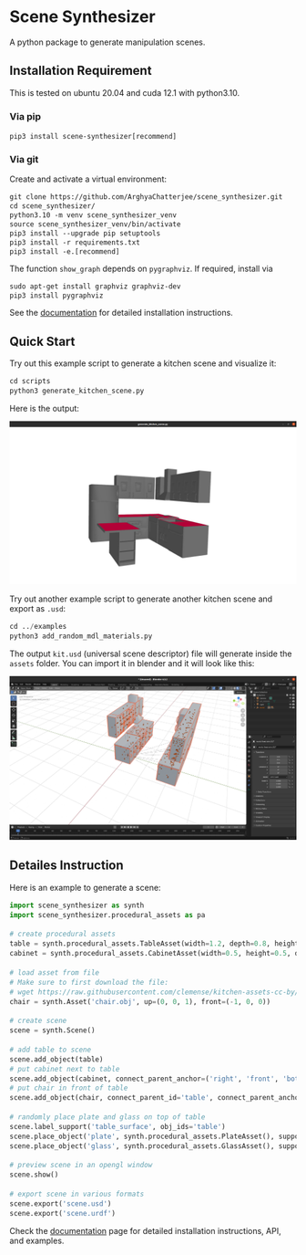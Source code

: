 # Scene Synthesizer

A python package to generate manipulation scenes.

## Installation Requirement

This is tested on ubuntu 20.04 and cuda 12.1 with python3.10. 

### Via pip
```
pip3 install scene-synthesizer[recommend]
```

### Via git
Create and activate a virtual environment:
```
git clone https://github.com/ArghyaChatterjee/scene_synthesizer.git
cd scene_synthesizer/
python3.10 -m venv scene_synthesizer_venv
source scene_synthesizer_venv/bin/activate
pip3 install --upgrade pip setuptools
pip3 install -r requirements.txt
pip3 install -e.[recommend]
```
The function `show_graph` depends on `pygraphviz`. If required, install via
```
sudo apt-get install graphviz graphviz-dev
pip3 install pygraphviz
```
See the [documentation](https://scene-synthesizer.github.io/getting_started/install.html) for detailed installation instructions.

## Quick Start
Try out this example script to generate a kitchen scene and visualize it:
```python
cd scripts
python3 generate_kitchen_scene.py
```
Here is the output:

<p align="center">
    <img src="media/generate_kitchen_scene.png", width="800">
</p>

Try out another example script to generate another kitchen scene and export as `.usd`:
```python
cd ../examples
python3 add_random_mdl_materials.py
```
The output `kit.usd` (universal scene descriptor) file will generate inside the `assets` folder. You can import it in blender and it will look like this:

<p align="center">
    <img src="media/kit_usd.png", width="800">
</p>

## Detailes Instruction
Here is an example to generate a scene:
```python
import scene_synthesizer as synth
import scene_synthesizer.procedural_assets as pa

# create procedural assets
table = synth.procedural_assets.TableAsset(width=1.2, depth=0.8, height=0.75)
cabinet = synth.procedural_assets.CabinetAsset(width=0.5, height=0.5, depth=0.4, compartment_mask=[[0], [1]], compartment_types=['drawer','drawer'])

# load asset from file
# Make sure to first download the file:
# wget https://raw.githubusercontent.com/clemense/kitchen-assets-cc-by/refs/heads/main/assets/chair/meshes/chair.{mtl,obj}
chair = synth.Asset('chair.obj', up=(0, 0, 1), front=(-1, 0, 0))

# create scene
scene = synth.Scene()

# add table to scene
scene.add_object(table)
# put cabinet next to table
scene.add_object(cabinet, connect_parent_anchor=('right', 'front', 'bottom'), connect_obj_anchor=('left', 'front', 'bottom'))
# put chair in front of table
scene.add_object(chair, connect_parent_id='table', connect_parent_anchor=('center', 'front', 'bottom'), connect_obj_anchor=('center', 'center', 'bottom'))

# randomly place plate and glass on top of table
scene.label_support('table_surface', obj_ids='table')
scene.place_object('plate', synth.procedural_assets.PlateAsset(), support_id='table_surface')
scene.place_object('glass', synth.procedural_assets.GlassAsset(), support_id='table_surface')

# preview scene in an opengl window
scene.show()

# export scene in various formats
scene.export('scene.usd')
scene.export('scene.urdf')
```

Check the [documentation](https://scene-synthesizer.github.io/) page for detailed installation instructions, API, and examples.

